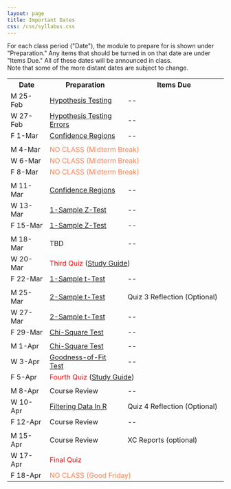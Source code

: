 ```yaml
---
layout: page
title: Important Dates
css: /css/syllabus.css
---
```


<div class="alert alert-info">
For each class period ("Date"), the module to prepare for is shown under "Preparation." Any items that should be turned in on that date are under "Items Due." All of these dates will be announced in class.
</div>

<div class="alert alert-warning">
Note that some of the more distant dates are subject to change.
</div>

<table width="100%">
<tr><th width="18%">Date</th><th width="36%">Preparation</th><th width="46%">Items Due</th></tr>
<!---
<tr><td>W 9-Jan</td>
    <td><a href="Syllabus-Current">Syllabus</a><br><a href="../modules/WhyStats">Why Stats is Important?</a></td>
    <td>--</td></tr>
<tr><td>F 11-Jan</td>
    <td><a href="../modules/FoundationalDefns">Foundational Definitions</a></td>
    <td>--</td></tr>
<tr><td></td><td></td><td></td></tr>

<tr><td>M 14-Jan</td>
    <td><a href="../modules/DataProduction">Data Production</a></td>
    <td>--</td></tr>
<tr><td>W 16-Jan</td>
    <td><a href="../modules/GettingDataIntoR">Getting Data Into R</a></td>
    <td>--</td></tr>
<tr><td>F 18-Jan</td>
    <td><a href="../modules/UEDACat">Univariate EDA - Categorical</a></td>
    <td>--</td></tr>
<tr><td></td><td></td><td></td></tr>

<tr><td>M 21-Jan</td>
    <td colspan="2"><span style="color:coral">NO CLASS (MLK Jr Day)</span></td></tr>
<tr><td>W 23-Jan</td>
    <td><a href="../modules/UEDAQuant1">Summaries for One Quant ...</a></td>
    <td>--</td></tr>
<tr><td>F 25-Jan</td>
    <td><a href="../modules/UEDAQuant2">Univariate EDA - Quant ...</a></td>
    <td>--</td></tr>
<tr><td></td><td></td><td></td></tr>

<tr><td>M 28-Jan</td>
    <td colspan="2"><span style="color:red">First Quiz</span> (<a href="QuizGuide/quiz1.html">Study Guide</a>)</td></tr>
<tr><td>W 30-Jan</td>
    <td>Polar Vortex Day</td>
    <td>--</td></tr>
<tr><td>F 1-Feb</td>
    <td><a href="../modules/NormalDist">Normal Distributions</a></td>
    <td>--</td></tr>
<tr><td></td><td></td><td></td></tr>

<tr><td>M 4-Feb</td>
    <td><a href="../modules/NormalDist">Normal Distributions</a></td>
    <td>Quiz 1 Reflection (Optional)</td></tr>
<tr><td>W 6-Feb</td>
    <td><a href="../modules/BEDACat">Bivariate EDA - Categorical</a></td>
    <td>--</td></tr>
<tr><td>F 8-Feb</td>
    <td><a href="../modules/BEDAQuant">Bivariate EDA - Quantitative</a></td>
    <td>--</td></tr>
<tr><td></td><td></td><td></td></tr>

<tr><td>M 11-Feb</td>
    <td><a href="../modules/LinearRegression">Linear Regression</a></td>
    <td>--</td></tr>
<tr><td>W 13-Feb</td>
    <td><a href="../modules/LinearRegression">Linear Regression</a></td>
    <td>--</td></tr>
<tr><td>F 15-Feb</td>
    <td colspan="2"><span style="color:red">Second Quiz</span> (<a href="QuizGuide/quiz2.html">Study Guide</a>)</td></tr>
<tr><td></td><td></td><td></td></tr>

<tr><td>M 18-Feb</td>
    <td><a href="../modules/SamplingDist">Sampling Distributions</a></td>
    <td>--</td></tr>
<tr><td>W 20-Feb</td>
    <td colspan="2"><span style="color:coral">NO CLASS (Ogle Gone)</span></td></tr>
<tr><td>F 22-Feb</td>
    <td><a href="../modules/Probability">Probability</a></td>
    <td>Quiz 2 Reflection (Optional)</td></tr>
<tr><td></td><td></td><td></td></tr>
--->

<tr><td>M 25-Feb</td>
    <td><a href="../modules/HypTesting">Hypothesis Testing</a></td>
    <td>--</td></tr>
<tr><td>W 27-Feb</td>
    <td><a href="../modules/HypTestingErrs">Hypothesis Testing Errors</a></td>
    <td>--</td></tr>
<tr><td>F 1-Mar</td>
    <td><a href="../modules/ConfRegions">Confidence Regions</a></td>
    <td>--</td></tr>
<tr><td></td><td></td><td></td></tr>

<tr><td>M 4-Mar</td>
    <td colspan="2"><span style="color:coral">NO CLASS (Midterm Break)</span></td></tr>
<tr><td>W 6-Mar</td>
    <td colspan="2"><span style="color:coral">NO CLASS (Midterm Break)</span></td></tr>
<tr><td>F 8-Mar</td>
    <td colspan="2"><span style="color:coral">NO CLASS (Midterm Break)</span></td></tr>
<tr><td></td><td></td><td></td></tr>

<tr><td>M 11-Mar</td>
    <td><a href="../modules/ConfRegions">Confidence Regions</a></td>
    <td>--</td></tr>
<tr><td>W 13-Mar</td>
    <td><a href="../modules/1SampleZ">1-Sample Z-Test</a></td>
    <td>--</td></tr>
<tr><td>F 15-Mar</td>
    <td><a href="../modules/1SampleZ">1-Sample Z-Test</a></td>
    <td>--</td></tr>
<tr><td></td><td></td><td></td></tr>

<tr><td>M 18-Mar</td>
    <td>TBD</td>
    <td>--</td></tr>
<tr><td>W 20-Mar</td>
    <td colspan="2"><span style="color:red">Third Quiz</span> (<a href="QuizGuide/quiz.html">Study Guide</a>)</td></tr>
<tr><td>F 22-Mar</td>
    <td><a href="../modules/1Samplet">1-Sample t-Test</a></td>
    <td>--</td></tr>
<tr><td></td><td></td><td></td></tr>

<tr><td>M 25-Mar</td>
    <td><a href="../modules/2Samplet">2-Sample t-Test</a></td>
    <td>Quiz 3 Reflection (Optional)</td></tr>
<tr><td>W 27-Mar</td>
    <td><a href="../modules/2Samplet">2-Sample t-Test</a></td>
    <td>--</td></tr>
<tr><td>F 29-Mar</td>
    <td><a href="../modules/ChiSquare">Chi-Square Test</a></td>
    <td>--</td></tr>
<tr><td></td><td></td><td></td></tr>

<tr><td>M 1-Apr</td>
    <td><a href="../modules/ChiSquare">Chi-Square Test</a></td>
    <td>--</td></tr>
<tr><td>W 3-Apr</td>
    <td><a href="../modules/GOFTest">Goodness-of-Fit Test</a></td>
    <td>--</td></tr>
<tr><td>F 5-Apr</td>
    <td colspan="2"><span style="color:red">Fourth Quiz</span> (<a href="QuizGuide/quiz.html">Study Guide</a>)</td></tr>
<tr><td></td><td></td><td></td></tr>

<tr><td>M 8-Apr</td>
    <td>Course Review</td>
    <td>--</td></tr>
<tr><td>W 10-Apr</td>
    <td><a href="../modules/FilteringDataInR">Filtering Data In R</a></td>
    <td>Quiz 4 Reflection (Optional)</td></tr>
<tr><td>F 12-Apr</td>
    <td>Course Review</td>
    <td>--</td></tr>
<tr><td></td><td></td><td></td></tr>

<tr><td>M 15-Apr</td>
    <td>Course Review</td>
    <td>XC Reports (optional)</td></tr>
<tr><td>W 17-Apr</td>
    <td colspan="2"><span style="color:red">Final Quiz</span></td></tr>
<tr><td>F 18-Apr</td>
    <td colspan="2"><span style="color:coral">NO CLASS (Good Friday)</span></td></tr>

</table>
